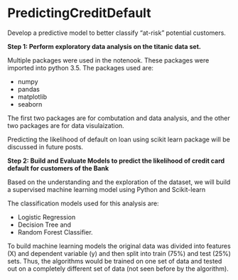 # PredictingCreditDefault
Develop a predictive model to better classify “at-risk” potential customers.

**Step 1: Perform exploratory data analysis on the titanic data set.**

Multiple packages were used in the notenook. These packages were imported into python 3.5. The packages used are:

- numpy
- pandas
- matplotlib
- seaborn

The first two packages are for combutation and data analysis, and the other two packages are for data visulaization.

Predicting the likelihood of default on loan using scikit learn package will be discussed in future posts.

**Step 2: Build and Evaluate Models to predict the likelihood of credit card default for customers of the Bank**

Based on the understanding and the exploration of the dataset, we will build a supervised machine learning model using Python and Scikit-learn

The classification models used for this analysis are: 
- Logistic Regression
- Decision Tree and 
- Random Forest Classifier.

To build machine learning models the original data was divided into features (X) and dependent variable (y) and then split into train (75%) and test (25%) sets. Thus, the algorithms would be trained on one set of data and tested out on a completely different set of data (not seen before by the algorithm).
